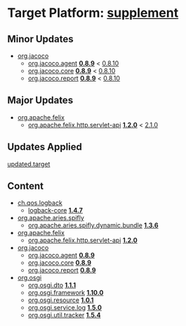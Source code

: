 # Target Platform: [supplement](file:///D:/Users/merks/oomph-incubator-1.0/git/org.eclipse.oomph.incubator/maven/tp/other/MavenSupplement.target)

## Minor Updates
 - [org.jacoco](https://repo1.maven.org/maven2/org/jacoco/)
    - [org.jacoco.agent](https://repo1.maven.org/maven2/org/jacoco/org.jacoco.agent/) **[0.8.9](https://repo1.maven.org/maven2/org/jacoco/org.jacoco.agent/0.8.9)** < [0.8.10](https://repo1.maven.org/maven2/org/jacoco/org.jacoco.agent/0.8.10/)
    - [org.jacoco.core](https://repo1.maven.org/maven2/org/jacoco/org.jacoco.core/) **[0.8.9](https://repo1.maven.org/maven2/org/jacoco/org.jacoco.core/0.8.9)** < [0.8.10](https://repo1.maven.org/maven2/org/jacoco/org.jacoco.core/0.8.10/)
    - [org.jacoco.report](https://repo1.maven.org/maven2/org/jacoco/org.jacoco.report/) **[0.8.9](https://repo1.maven.org/maven2/org/jacoco/org.jacoco.report/0.8.9)** < [0.8.10](https://repo1.maven.org/maven2/org/jacoco/org.jacoco.report/0.8.10/)

## Major Updates
 - [org.apache.felix](https://repo1.maven.org/maven2/org/apache/felix/)
    - [org.apache.felix.http.servlet-api](https://repo1.maven.org/maven2/org/apache/felix/org.apache.felix.http.servlet-api/) **[1.2.0](https://repo1.maven.org/maven2/org/apache/felix/org.apache.felix.http.servlet-api/1.2.0)** < [2.1.0](https://repo1.maven.org/maven2/org/apache/felix/org.apache.felix.http.servlet-api/2.1.0/)

## Updates Applied
[updated.target](updated.target)

## Content
 - [ch.qos.logback](https://repo1.maven.org/maven2/ch/qos/logback/)
    - [logback-core](https://repo1.maven.org/maven2/ch/qos/logback/logback-core/) **[1.4.7](https://repo1.maven.org/maven2/ch/qos/logback/logback-core/1.4.7)**
 - [org.apache.aries.spifly](https://repo1.maven.org/maven2/org/apache/aries/spifly/)
    - [org.apache.aries.spifly.dynamic.bundle](https://repo1.maven.org/maven2/org/apache/aries/spifly/org.apache.aries.spifly.dynamic.bundle/) **[1.3.6](https://repo1.maven.org/maven2/org/apache/aries/spifly/org.apache.aries.spifly.dynamic.bundle/1.3.6)**
 - [org.apache.felix](https://repo1.maven.org/maven2/org/apache/felix/)
    - [org.apache.felix.http.servlet-api](https://repo1.maven.org/maven2/org/apache/felix/org.apache.felix.http.servlet-api/) **[1.2.0](https://repo1.maven.org/maven2/org/apache/felix/org.apache.felix.http.servlet-api/1.2.0)**
 - [org.jacoco](https://repo1.maven.org/maven2/org/jacoco/)
    - [org.jacoco.agent](https://repo1.maven.org/maven2/org/jacoco/org.jacoco.agent/) **[0.8.9](https://repo1.maven.org/maven2/org/jacoco/org.jacoco.agent/0.8.9)**
    - [org.jacoco.core](https://repo1.maven.org/maven2/org/jacoco/org.jacoco.core/) **[0.8.9](https://repo1.maven.org/maven2/org/jacoco/org.jacoco.core/0.8.9)**
    - [org.jacoco.report](https://repo1.maven.org/maven2/org/jacoco/org.jacoco.report/) **[0.8.9](https://repo1.maven.org/maven2/org/jacoco/org.jacoco.report/0.8.9)**
 - [org.osgi](https://repo1.maven.org/maven2/org/osgi/)
    - [org.osgi.dto](https://repo1.maven.org/maven2/org/osgi/org.osgi.dto/) **[1.1.1](https://repo1.maven.org/maven2/org/osgi/org.osgi.dto/1.1.1)**
    - [org.osgi.framework](https://repo1.maven.org/maven2/org/osgi/org.osgi.framework/) **[1.10.0](https://repo1.maven.org/maven2/org/osgi/org.osgi.framework/1.10.0)**
    - [org.osgi.resource](https://repo1.maven.org/maven2/org/osgi/org.osgi.resource/) **[1.0.1](https://repo1.maven.org/maven2/org/osgi/org.osgi.resource/1.0.1)**
    - [org.osgi.service.log](https://repo1.maven.org/maven2/org/osgi/org.osgi.service.log/) **[1.5.0](https://repo1.maven.org/maven2/org/osgi/org.osgi.service.log/1.5.0)**
    - [org.osgi.util.tracker](https://repo1.maven.org/maven2/org/osgi/org.osgi.util.tracker/) **[1.5.4](https://repo1.maven.org/maven2/org/osgi/org.osgi.util.tracker/1.5.4)**
